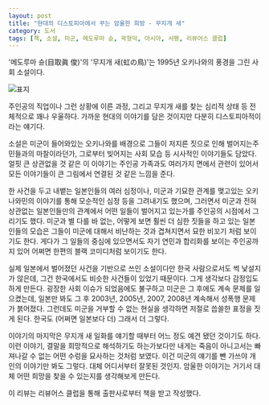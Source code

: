 ```yaml
---
layout: post
title: "현대의 디스토피아에서 꾸는 암울한 희망 - 무지개 새"
category: 도서
tags: [책, 소설, 미군, 메도루마 슌, 곽형덕, 아시아, 서평, 리뷰어스 클럽]
---
```


'메도루마 슌(目取眞 俊)'의
'무지개 새(虹の鳥)'는
1995년 오키나와의 풍경을 그린 사회 소설이다.

![표지](https://lh3.googleusercontent.com/Iwa4BkjArrbyVApk1znwkKCC-vcv16WdFFlgjfc4o5ovhgZMkX7LrARUZ3gN-yD1QxvoPUVD6HvUbw=s480)

주인공의 직업이나 그런 상황에 이른 과정, 그리고 무지개 새를 찾는 심리적 상태 등
전체적으로 꽤나 우울하다.
가까운 현대의 이야기를 담은 것이지만 다분히 디스토피아적이라는 얘기다.

소설은 미군이 들어와있는 오키나와를 배경으로
그들이 저지른 짓으로 인해 벌어지는주민들과의 마찰이라던가,
그로부터 빚어지는 사회 모습 등 시사적인 이야기들도 담았다.
얼핏 큰 상관없을 것 같은 이 이야기는
주인공 가족과도 여러가지 면에서 관련이 있어서 모든 이야기들이 큰 그림에서 연결된 것 같은 느낌을 준다.

한 사건을 두고 내뱉는 일본인들의 여러 심정이나,
미군과 기묘한 관계를 맺고있는 오키나와민의 이야기를 통해
모순적인 심정 등을 그려내기도 했으며,
그러면서 미군과 전혀 상관없는 일본인들만의 관계에서
어떤 일들이 벌어지고 있는가를 주인공의 시점에서 그리기도 했다.
미군과 별 다를 바 없는, 어떻게 보면 훨씬 더 심한 짓들을 하고 있는 일본인들의 모습은
그들이 미군에 대해서 비난하는 것과 겹쳐지면서
묘한 비꼬기 처럼 보이기도 한다.
게다가 그 일들의 중심에 있으면서도 자기 연민과 합리화를 보이는 주인공까지 있어
어쩌면 한편의 블랙 코미디처럼 보이기도 한다.

실제 일본에서 벌어졌던 사건을 기반으로 쓰인 소설이다만
한국 사람으로서도 썩 낯설지가 않은데,
그건 한국에서도 비슷한 사건들이 있었기 때문이다.
그게 생각보다 감정입도 하게 만든다.
굉장한 사회 이슈가 되었음에도 불구하고 미군은 그 후에도 계속 문제를 일으켰는데,
일본만 봐도 그 후 2003년, 2005년, 2007, 2008년 계속해서 성폭행 문제가 붉어졌다.
그런데도 미군을 거부할 수 없는 현실을 생각하면 저절로 씁쓸한 표정을 짓게 된다.
한국도 (어쩌면 일본보다 더) 그래서 더 그렇다.

이야기의 마지막은 무지개 새 일화를 얘기할 때부터 어느 정도 예견 됐던 것이기도 하다.
이런 이야기, 결말을 희망적으로 해석하기도 하는가보다만
내게는 죽음이 아니고서는 빠져나갈 수 없는 어떤 수렁을 묘사하는 것처럼 보였다.
이건 미군의 얘기를 뺀 가쓰야 개인의 이야기만 봐도 그렇다.
대체 어디서부터 잘못된 것인지.
암울한 이야기는 거기서 대체 어떤 희망을 찾을 수 있는지를 생각해보게 만든다.



<div class="im im-info">
이 리뷰는 리뷰어스 클럽을 통해 출판사로부터 책을 받고 작성했다.
</div>
